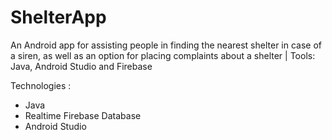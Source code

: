 # ShelterApp

An Android app for assisting  people in finding the nearest shelter in case of a siren, as well as an option for placing complaints about a shelter | Tools: Java, Android Studio and Firebase


Technologies :
- Java
- Realtime Firebase Database
- Android Studio
